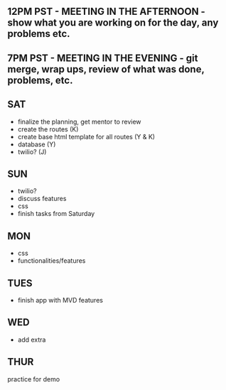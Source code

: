 ## 12PM PST - MEETING IN THE AFTERNOON - show what you are working on for the day, any problems etc. 
## 7PM PST - MEETING IN THE EVENING - git merge, wrap ups, review of what was done, problems, etc.

## SAT
- finalize the planning, get mentor to review
- create the routes (K)
- create base html template for all routes (Y & K)
- database (Y)
- twilio? (J)

## SUN
- twilio?
- discuss features
- css
- finish tasks from Saturday

## MON
- css
- functionalities/features

## TUES
- finish app with MVD features

## WED
- add extra

## THUR
practice for demo
